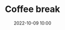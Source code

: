 ---
title: 'Coffee break'
type: span
speakers:
  - PHPeste
speakersPictures: []
picture: assets/images/schedule/phpeste.jpg
linkedin: 
twitter: 
instagram: 
date: '2022-10-09 10:00'
rooms:
  - 1
---